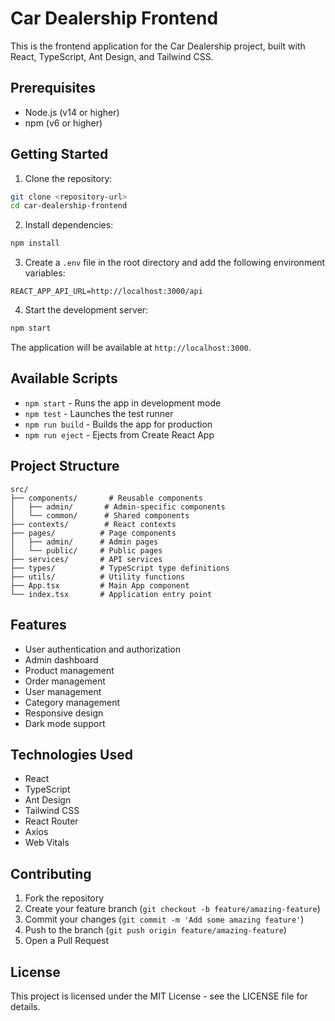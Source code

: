 # Car Dealership Frontend

This is the frontend application for the Car Dealership project, built with React, TypeScript, Ant Design, and Tailwind CSS.

## Prerequisites

- Node.js (v14 or higher)
- npm (v6 or higher)

## Getting Started

1. Clone the repository:

```bash
git clone <repository-url>
cd car-dealership-frontend
```

2. Install dependencies:

```bash
npm install
```

3. Create a `.env` file in the root directory and add the following environment variables:

```
REACT_APP_API_URL=http://localhost:3000/api
```

4. Start the development server:

```bash
npm start
```

The application will be available at `http://localhost:3000`.

## Available Scripts

- `npm start` - Runs the app in development mode
- `npm test` - Launches the test runner
- `npm run build` - Builds the app for production
- `npm run eject` - Ejects from Create React App

## Project Structure

```
src/
├── components/       # Reusable components
│   ├── admin/       # Admin-specific components
│   └── common/      # Shared components
├── contexts/        # React contexts
├── pages/          # Page components
│   ├── admin/      # Admin pages
│   └── public/     # Public pages
├── services/       # API services
├── types/          # TypeScript type definitions
├── utils/          # Utility functions
├── App.tsx         # Main App component
└── index.tsx       # Application entry point
```

## Features

- User authentication and authorization
- Admin dashboard
- Product management
- Order management
- User management
- Category management
- Responsive design
- Dark mode support

## Technologies Used

- React
- TypeScript
- Ant Design
- Tailwind CSS
- React Router
- Axios
- Web Vitals

## Contributing

1. Fork the repository
2. Create your feature branch (`git checkout -b feature/amazing-feature`)
3. Commit your changes (`git commit -m 'Add some amazing feature'`)
4. Push to the branch (`git push origin feature/amazing-feature`)
5. Open a Pull Request

## License

This project is licensed under the MIT License - see the LICENSE file for details.
